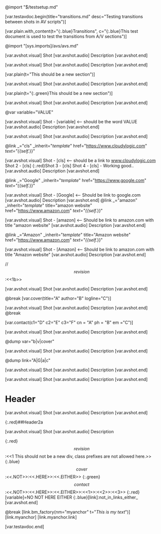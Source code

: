 @import "$/testsetup.md"

[var.testavdoc.begin(title="transitions.md" desc="Testing transitions between shots in AV scripts")]

[var.plain.with_content(t="{:.blue}Transitions", c="{:.blue}This test document is used to test the transitions from A/V sections")]

@import "[sys.imports]/avs/avs.md"

[var.avshot.visual]
Shot
[var.avshot.audio]
Description
[var.avshot.end]

[var.avshot.visual]
Shot
[var.avshot.audio]
Description
[var.avshot.end]

[var.plain(t="This should be a new section")]

[var.avshot.visual]
Shot
[var.avshot.audio]
Description
[var.avshot.end]

[var.plain(t="{:.green}This should be a new section")]

[var.avshot.visual]
Shot
[var.avshot.audio]
Description
[var.avshot.end]

@var variable="VALUE"

[var.avshot.visual]
Shot - [variable] <-- should be the word VALUE
[var.avshot.audio]
Description
[var.avshot.end]

[var.avshot.visual]
Shot
[var.avshot.audio]
Description
[var.avshot.end]

@link _="cls" _inherit="_template_" href="https://www.cloudylogic.com" _text="{{self._}}"

[var.avshot.visual]
Shot - [cls] <-- should be a link to www.cloudylogic.com
Shot 2 - [cls]
{:.red}Shot 3 - [cls]
Shot 4 - [cls] - Working good..
[var.avshot.audio]
Description
[var.avshot.end]

@link _="Google" _inherit="_template_" href="https://www.google.com" _text="{{self._}}"

[var.avshot.visual]
Shot - [Google] <-- Should be link to google.com
[var.avshot.audio]
Description
[var.avshot.end]
@link _="amazon" _inherit="_template_" title="amazon website" href="https://www.amazon.com" _text="{{self._}}"

[var.avshot.visual]
Shot - [amazon] <-- Should be link to amazon.com with title "amazon website"
[var.avshot.audio]
Description
[var.avshot.end]

@link _="Amazon" _inherit="_template_" title="Amazon website" href="https://www.amazon.com" _text="{{self._}}"

[var.avshot.visual]
Shot - [Amazon] <-- Should be link to amazon.com with title "Amazon website"
[var.avshot.audio]
Description
[var.avshot.end]

//$$revision$$:<<1b>>

[var.avshot.visual]
Shot
[var.avshot.audio]
Description
[var.avshot.end]

@break
[var.cover(title="A" author="B" logline="C")]

[var.avshot.visual]
Shot
[var.avshot.audio]
Description
[var.avshot.end]
@break

[var.contact(c1="D" c2="E"  c3="F"  cn = "A"  ph  =  "B"    em   ="C")]

[var.avshot.visual]
Shot
[var.avshot.audio]
Description
[var.avshot.end]

@dump var="b|v|cover"

[var.avshot.visual]
Shot
[var.avshot.audio]
Description
[var.avshot.end]

@dump link="A|G|a|c"

[var.avshot.visual]
Shot
[var.avshot.audio]
Description
[var.avshot.end]

[var.avshot.visual]
Shot
[var.avshot.audio]
Description
[var.avshot.end]

# Header

[var.avshot.visual]
Shot
[var.avshot.audio]
Description
[var.avshot.end]

{:.red}##Header2a

[var.avshot.visual]
Shot
[var.avshot.audio]
Description

{:.red}$$revision$$:<<1 This should not be a new div, class prefixes are not allowed here.>>
{:.blue}$$cover$$:<<.NOT>>:<<.HERE>>:<<.EITHER>>
{:.green}$$contact$$:<<.NOT>>:<<.HERE>>:<<.EITHER>>:<<1>>:<<2>>:<<3>>
{:.red}[variable]=NO NOT HERE EITHER
{:.blue}[link]:not_in_links_either_
[var.avshot.end]

@break
[link.bm_factory(nm="myanchor" t="*This is my text*")]
[link.myanchor]
[link.myanchor.link]

[var.testavdoc.end]
